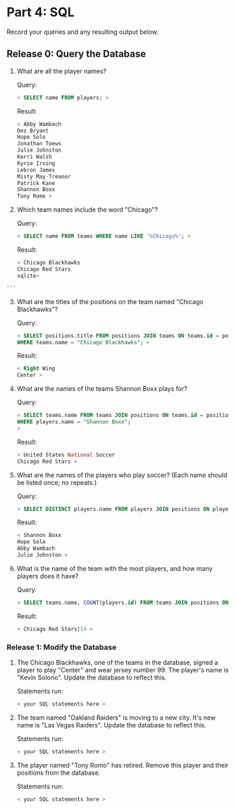 # Part 4: SQL
Record your queries and any resulting output below.

## Release 0:  Query the Database
1.  What are all the player names?
    
    Query: 
  
    ```sql
    < SELECT name FROM players; >
    ```
    
    Result:
  
    ```sql
    < Abby Wambach
    Dez Bryant
    Hope Solo
    Jonathan Toews
    Julie Johnston
    Kerri Walsh
    Kyrie Irving
    Lebron James
    Misty May-Treanor
    Patrick Kane
    Shannon Boxx
    Tony Romo > 
    ```
  
2.  Which team names include the word "Chicago"?
    
    Query:
  
    ```sql
    < SELECT name FROM teams WHERE name LIKE '%Chicago%'; >
    ```
    
    Result:
  
    ```sql
    < Chicago Blackhawks
    Chicago Red Stars
    sqlite> 
 > 
    ```
  
3.  What are the titles of the positions on the team named "Chicago Blackhawks"?
    
    Query:
  
    ```sql
    < SELECT positions.title FROM positions JOIN teams ON teams.id = positions.team_id
    WHERE teams.name = "Chicago Blackhawks"; >
    ```
    
    Result:
  
    ```sql
    < Right Wing
    Center > 
    ```
  
4.  What are the names of the teams Shannon Boxx plays for?
    
    Query:
  
    ```sql
    < SELECT teams.name FROM teams JOIN positions ON teams.id = positions.team_id JOIN players ON positions.player_id = players.id
    WHERE players.name = "Shannon Boxx"; 
    >
    ```
    
    Result:
  
    ```sql
    < United States National Soccer
    Chicago Red Stars > 
    ```
  
5.  What are the names of the players who play soccer? (Each name should be listed once; no repeats.)
    
    Query:
  
    ```sql
    < SELECT DISTINCT players.name FROM players JOIN positions ON players.id = positions.player_id JOIN teams ON positions.team_id = teams.id WHERE teams.sport = "Soccer"; >
    ```
    
    Result:
  
    ```sql
    < Shannon Boxx
    Hope Solo
    Abby Wambach
    Julie Johnston > 
    ```
  
6.  What is the name of the team with the most players, and how many players does it have?
    
    Query:
  
    ```sql
    < SELECT teams.name, COUNT(players.id) FROM teams JOIN positions ON teams.id = positions.team_id JOIN players ON positions.player_id = players.id ORDER BY COUNT(players.id) DESC; >
    ```
    
    Result:
  
    ```sql
    < Chicago Red Stars|14 > 
    ```
  

### Release 1: Modify the Database  
1.  The Chicago Blackhawks, one of the teams in the database, signed a player to play "Center" and wear jersey number 99.  The player's name is "Kevin Solorio".  Update the database to reflect this.
  
    Statements run:
  
    ```sql
    < your SQL statements here >
    ```

2.  The team named "Oakland Raiders" is moving to a new city.  It's new name is "Las Vegas Raiders".  Update the database to reflect this.
  
    Statements run:
  
    ```sql
    < your SQL statements here >
    ```

3.  The player named "Tony Romo" has retired.  Remove this player and their positions from the database.
  
    Statements run:
  
    ```sql
    < your SQL statements here >
    ```
